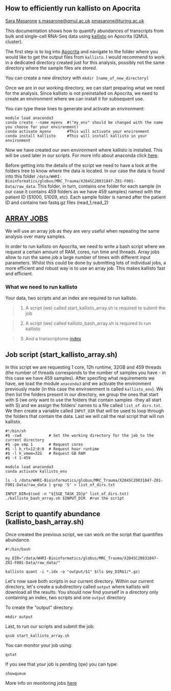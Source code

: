 ## How to efficiently run kallisto on Apocrita

[Sara Masarone](https://www.turing.ac.uk/people/doctoral-students/sara-masarone)  [s.masarone@qmul.ac.uk](mailto:s.masarone@qmul.ac.uk)   [smasarone@turing.ac.uk](mailto:smasarone@turing.ac.uk)


This documentation shows how to quantify abundances of transcripts from bulk and single-cell RNA-Seq data using [kallisto](https://pachterlab.github.io/kallisto/starting) on Apocrita (QMUL cluster).

The first step is to log into [Apocrita](https://docs.hpc.qmul.ac.uk) and navigate to the folder where you would like to get the output files from `kallisto`. I would recommend to work in a dedicated directory created just for this analysis, possibly not the same directory where the sample files are stored.

You can create a new directory with
`mkdir [name_of_new_directory]`

Once we are in our working directory, we can start preparing what we need for the analysis.
Since kallisto is not preinstalled on Apocrita, we need to create an environment where we can install it for subsequent use.

You can type these lines to generate and activate an environment:
```{bash}
module load anaconda3
conda create --name myenv  #("my_env" should be changed with the name you choose for your environment)
conda activate myenv       #This will activate your environment
conda install kallisto     #This will install kallisto in your environment
```

Now we have created our own environment where kallisto is installed. This will be used later in our scripts.
For more info about anaconda click [here](https://docs.conda.io/projects/conda/en/latest/user-guide/tasks/manage-environments.html).

Before getting into the details of the script we need to have a look at the folders tree to know where the data is located. In our case the data is found into this folder   `/data/WHRI-Bioinformatics/globus/MRC_Trauma/X204SC20031847-Z01-F001-Data/raw_data`. This folder, in turn, contains one folder for each sample (in our case it contains 459 folders as we have 459 samples) named with the patient ID (S1000, S1009, etc).
Each sample folder is named after the patient ID and contains two fastq.gz files (read_1,read_2)


## [ARRAY JOBS](https://docs.hpc.qmul.ac.uk/using/arrays/)  
We will use an array job as they are very useful when repeating the same analysis over many samples.

In order to run kallisto on Apocrita, we need to write a bash script where we request a certain amount of RAM, cores, run time and threads. Array jobs allow to run the same job a large number of times with different input parameters. Whilst this could be done by submitting lots of individual jobs, a more efficient and robust way is to use an array job. This makes kallisto fast and efficient.

### What we need to run kallisto
Your data, two scripts and an index are required to run kallisto.
> 1) A script (we) called start_kallisto_array.sh is required to submit the job

> 2) A script (we) called kallisto_bash_array.sh is required to run kallisto

> 3) And a transcriptome [index](https://github.com/pachterlab/kallisto-transcriptome-indices)


## Job script (start_kallisto_array.sh)
In this script we are requesting 1 core, 12h runtime, 32GB and 459 threads (the number of threads corresponds to the number of samples you have - in this case we have 459 samples). After specifing what requirements we have, we load the module `anaconda3` and we activate the environment previously made (in this case the enviroenment is called `kallisto_env`).
We then list the folders present in our directory, we group the ones that start with S (we only want to use the folders that contain samples -they all start with S) and we assign the folders' names to a file called `list_of dirs.txt`.
We then create a variable called `INPUT_DIR` that will be used to loop through the folders that contain the data.
Last we will call the real script that  will run kallisto.

```{bash}
#!/bin/sh
#$ -cwd            # Set the working directory for the job to the current directory
#$ -pe smp 1       # Request cores
#$ -l h_rt=12:0:0  # Request hour runtime
#$ -l h_vmem=32G   # Request GB RAM
#$ -t 1-459

module load anaconda3
conda activate kallisto_env

ls -1 /data/WHRI-Bioinformatics/globus/MRC_Trauma/X204SC20031847-Z01-F001-Data/raw_data | grep 'S' > list_of_dirs.txt

INPUT_DIR=$(sed -n "${SGE_TASK_ID}p" list_of_dirs.txt)
./kallisto_bash_array.sh $INPUT_DIR  #run the script
```

## Script to quantify abundance (kallisto_bash_array.sh)
Once created the previous script, we can work on the script that quantifies abundance.

```{bash}
#!/bin/bash

my_DIR="/data/WHRI-Bioinformatics/globus/MRC_Trauma/X204SC20031847-Z01-F001-Data/raw_data/"

kallisto quant -i *.idx -o "output/$1" $(ls $my_DIR$1/*.gz)
```

Let's now save both scripts in our current directory.
Within our current directory, let's create a subdirectory called `output` where kallisto will download all the results.
You should now find yourself in a directory only containing an index, two scripts and one `output` directory

To create the "output" directory:

```{bash}
mkdir output
```

Last, to run our scripts and submit the job:
```{bash}
qsub start_kallisto_array.sh
```
You can monitor your job using:
```{bash}
qstat
```
If you see that your job is pending (qw) you can type:
```{bash}
showqueue
```
More info on monitoring jobs [here](https://docs.hpc.qmul.ac.uk/using/monitoringjobs/)

